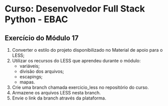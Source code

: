 # Curso: Desenvolvedor Full Stack Python - EBAC

## Exercício do Módulo 17

1. Converter o estilo do projeto disponibilizado no Material de apoio para o LESS;
2. Utilizar os recursos do LESS que aprendeu durante o módulo:
    * variáveis;
    * divisão dos arquivos;
    * escapings;
    * mapas.
3. Crie uma branch chamada exercicio_less no repositório do curso.
4. Armazene os arquivos LESS nesta branch.
5. Envie o link da branch através da plataforma.